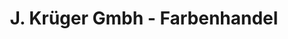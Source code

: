 ---
title: "J. Krüger Gmbh - Farbenhandel"
url: /jever/j-krueger-gmbh-farbenhandel/
shop: Farben
---